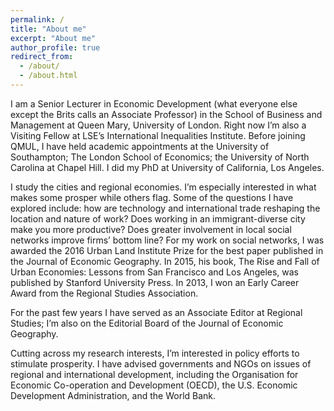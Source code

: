 ```yaml
---
permalink: /
title: "About me"
excerpt: "About me"
author_profile: true
redirect_from: 
  - /about/
  - /about.html
---
```


I am a Senior Lecturer in Economic Development (what everyone else except the Brits calls an Associate Professor) in the School of Business and Management at Queen Mary, University of London. Right now I’m also a Visiting Fellow at LSE’s International Inequalities Institute. Before joining QMUL, I have held academic appointments at the University of Southampton; The London School of Economics; the University of North Carolina at Chapel Hill. I did my PhD at University of California, Los Angeles. 

I study the cities and regional economies. I’m especially interested in what makes some prosper while others flag. Some of the questions I have explored include: how are technology and international trade reshaping the location and nature of work? Does working in an immigrant-diverse city make you more productive? Does greater involvement in local social networks improve firms’ bottom line? For my work on social networks, I was awarded the 2016 Urban Land Institute Prize for the best paper published in the Journal of Economic Geography. In 2015, his book, The Rise and Fall of Urban Economies: Lessons from San Francisco and Los Angeles, was published by Stanford University Press.  In 2013, I won an Early Career Award from the Regional Studies Association. 

For the past few years I have served as an Associate Editor at Regional Studies; I’m also on the Editorial Board of the Journal of Economic Geography. 

Cutting across my research interests, I’m interested in policy efforts to stimulate prosperity. I have advised governments and NGOs on issues of regional and international development, including the Organisation for Economic Co-operation and Development (OECD), the U.S. Economic Development Administration, and the World Bank. 




